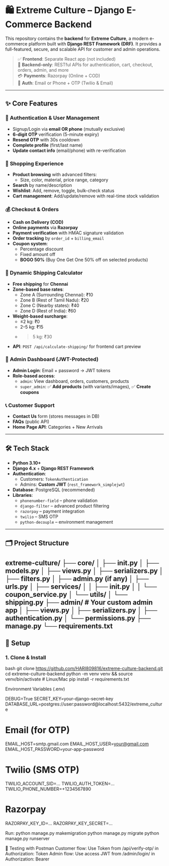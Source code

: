 # 🛍️ Extreme Culture – Django E-Commerce Backend

This repository contains the **backend** for **Extreme Culture**, a modern e-commerce platform built with **Django REST Framework (DRF)**. It provides a full-featured, secure, and scalable API for customer and admin operations.

> ✅ **Frontend**: Separate React app (not included)  
> 🔌 **Backend-only**: RESTful APIs for authentication, cart, checkout, orders, admin, and more  
> 💳 **Payments**: Razorpay (Online + COD)  
> 📱 **Auth**: Email or Phone + OTP (Twilio & Email)

---

## ✨ Core Features

### 🔐 **Authentication & User Management**
- Signup/Login via **email OR phone** (mutually exclusive)
- **6-digit OTP** verification (5-minute expiry)
- **Resend OTP** with 30s cooldown
- **Complete profile** (first/last name)
- **Update contact info** (email/phone) with re-verification

### 🛒 **Shopping Experience**
- **Product browsing** with advanced filters:
  - Size, color, material, price range, category
- **Search** by name/description
- **Wishlist**: Add, remove, toggle, bulk-check status
- **Cart management**: Add/update/remove with real-time stock validation

### 💰 **Checkout & Orders**
- **Cash on Delivery (COD)**
- **Online payments** via **Razorpay**
- **Payment verification** with HMAC signature validation
- **Order tracking** by `order_id` + `billing_email`
- **Coupon system**:
  - Percentage discount
  - Fixed amount off
  - **BOGO 50%** (Buy One Get One 50% off on selected products)

### 🚚 **Dynamic Shipping Calculator**
- **Free shipping** for **Chennai**
- **Zone-based base rates**:
  - Zone A (Surrounding Chennai): ₹10
  - Zone B (Rest of Tamil Nadu): ₹20
  - Zone C (Nearby states): ₹40
  - Zone D (Rest of India): ₹60
- **Weight-based surcharge**:
  - ≤2 kg: ₹0
  - 2–5 kg: ₹15
  - >5 kg: ₹30
- **API**: `POST /api/calculate-shipping/` for frontend cart preview

### 👥 **Admin Dashboard (JWT-Protected)**
- **Admin Login**: Email + password → JWT tokens
- **Role-based access**:
  - `admin`: View dashboard, orders, customers, products
  - `super_admin`: ✅ **Add products** (with variants/images), ✅ **Create coupons**

### 📞 **Customer Support**
- **Contact Us** form (stores messages in DB)
- **FAQs** (public API)
- **Home Page API**: Categories + New Arrivals

---

## 🛠️ Tech Stack

- **Python 3.10+**
- **Django 4.x** + **Django REST Framework**
- **Authentication**:
  - Customers: `TokenAuthentication`
  - Admins: **Custom JWT** (`rest_framework_simplejwt`)
- **Database**: PostgreSQL (recommended)
- **Libraries**:
  - `phonenumber-field` – phone validation
  - `django-filter` – advanced product filtering
  - `razorpay` – payment integration
  - `twilio` – SMS OTP
  - `python-decouple` – environment management

---

## 🗂️ Project Structure

extreme-culture/
├── core/
│   ├── __init__.py
│   ├── models.py
│   ├── views.py
│   ├── serializers.py
│   ├── filters.py
│   ├── admin.py (if any)
│   ├── urls.py
│   ├── services/
│   │   ├── __init__.py
│   │   └── coupon_service.py
│   └── utils/
│       └── shipping.py
├── admin/                 # Your custom admin app
│   ├── views.py
│   ├── serializers.py
│   ├── authentication.py
│   └── permissions.py
├── manage.py
└── requirements.txt
---

## 🚀 Setup

### 1. Clone & Install
bash
git clone https://github.com/HARI809816/extreme-culture-backend.git
cd extreme-culture-backend
python -m venv venv && source venv/bin/activate  # Linux/Mac
pip install -r requirements.txt

Environment Variables (.env)

DEBUG=True
SECRET_KEY=your-django-secret-key
DATABASE_URL=postgres://user:password@localhost:5432/extreme_culture

# Email (for OTP)
EMAIL_HOST=smtp.gmail.com
EMAIL_HOST_USER=your@gmail.com
EMAIL_HOST_PASSWORD=your-app-password

# Twilio (SMS OTP)
TWILIO_ACCOUNT_SID=...
TWILIO_AUTH_TOKEN=...
TWILIO_PHONE_NUMBER=+1234567890

# Razorpay
RAZORPAY_KEY_ID=...
RAZORPAY_KEY_SECRET=...


Run:
python manage.py makemigration
python manage.py migrate
python manage.py runserver

🧪 Testing with Postman
Customer flow: Use Token from /api/verify-otp/ in Authorization: Token <key>
Admin flow: Use access JWT from /admin/login/ in Authorization: Bearer <token>
